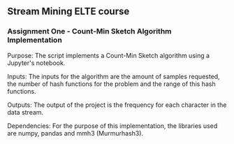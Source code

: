 ## Stream Mining ELTE course
### Assignment One - Count-Min Sketch Algorithm Implementation

Purpose: The script implements a Count-Min Sketch algorithm using a Jupyter's notebook.

Inputs: The inputs for the algorithm are the amount of samples requested, the number of hash functions for the problem and the range of this hash functions.

Outputs: The output of the project is the frequency for each character in the data stream.

Dependencies: For the purpose of this implementation, the libraries used are numpy, pandas and mmh3 (Murmurhash3).


